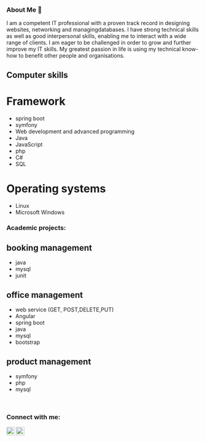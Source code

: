 ### About Me 👋 

I am a competent IT professional with a proven track record in designing websites,
networking and managingdatabases. I have strong technical skills as well as good
interpersonal skills, enabling me to interact with a wide
range of clients. I am eager to be challenged in order to grow and further improve my IT skills. My
greatest passion in life is using my technical know-how to benefit other people and organisations.

## Computer skills

# Framework

- spring boot
- symfony
- Web development and advanced programming
- Java
- JavaScript
- php
- C#
- SQL

# Operating systems
- Linux
- Microsoft Windows
### Academic projects:
## booking management

- java
- mysql
- junit

## office management

- web service (GET, POST,DELETE,PUT)
- Angular
- spring boot
- java
- mysql
- bootstrap

## product management

- symfony
- php
- mysql

<br />


### Connect with me:

[<img align="left" alt="codeSTACKr | Twitter" width="22px" src="https://raw.githubusercontent.com/singhkshitij/singhkshitij/master/mail.png" />][email]
[<img align="left" alt="codeSTACKr | LinkedIn" width="22px" src="https://cdn.jsdelivr.net/npm/simple-icons@v3/icons/linkedin.svg" />][linkedin]





<br />
<br />








[linkedin]: https://www.linkedin.com/in/serine-zaghdoud-570433195/
[email]: mailto:zaserine19@gmail.com